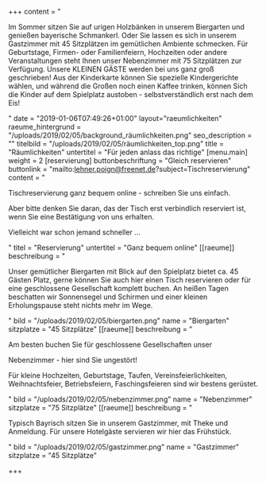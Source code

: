 +++
content = "<p>Im Sommer sitzen Sie auf urigen Holzbänken in unserem Biergarten und genießen bayerische Schmankerl. Oder Sie lassen es sich in unserem Gastzimmer mit 45 Sitzplätzen im gemütlichen Ambiente schmecken. Für Geburtstage, Firmen- oder Familienfeiern, Hochzeiten oder andere Veranstaltungen steht Ihnen unser Nebenzimmer mit 75 Sitzplätzen zur Verfügung. Unsere KLEINEN GÄSTE werden bei uns ganz groß geschrieben! Aus der Kinderkarte können Sie spezielle Kindergerichte wählen, und während die Großen noch einen Kaffee trinken, können Sich die Kinder auf dem Spielplatz austoben - selbstverständlich erst nach dem Eis!</p>"
date = "2019-01-06T07:49:26+01:00"
layout="raeumlichkeiten"
raeume_hintergrund = "/uploads/2019/02/05/background_räumlichkeiten.png"
seo_description = ""
titelbild = "/uploads/2019/02/05/räumlichkeiten_top.png"
title = "Räumlichkeiten"
untertitel = "Für jeden anlass das richtige"
[menu.main]
weight = 2
[reservierung]
buttonbeschriftung = "Gleich reservieren"
buttonlink = "mailto:lehner.poign@freenet.de?subject=Tischreservierung"
content = "<p>Tischreservierung ganz bequem online - schreiben Sie uns einfach. </p><p>Aber bitte denken Sie daran, das der Tisch erst verbindlich reserviert ist, wenn Sie eine Bestätigung von uns erhalten.</p><p>Vielleicht war schon jemand schneller ...</p>"
titel = "Reservierung"
untertitel = "Ganz bequem online"
[[raeume]]
beschreibung = "<p>Unser gemütlicher Biergarten mit Blick auf den Spielplatz bietet ca. 45 Gästen Platz, gerne können Sie auch hier einen Tisch reservieren oder für eine geschlossene Gesellschaft komplett buchen. An heißen Tagen beschatten wir Sonnensegel und Schirmen und einer kleinen Erholungspause steht nichts mehr im Wege.</p>"
bild = "/uploads/2019/02/05/biergarten.png"
name = "Biergarten"
sitzplatze = "45 Sitzplätze"
[[raeume]]
beschreibung = "<p>Am besten buchen Sie für geschlossene Gesellschaften unser </p><p>Nebenzimmer - hier sind Sie ungestört!</p><p>Für kleine Hochzeiten, Geburtstage, Taufen, Vereinsfeierlichkeiten, Weihnachtsfeier, Betriebsfeiern, Faschingsfeieren sind wir bestens gerüstet.</p>"
bild = "/uploads/2019/02/05/nebenzimmer.png"
name = "Nebenzimmer"
sitzplatze = "75 Sitzplätze"
[[raeume]]
beschreibung = "<p>Typisch Bayrisch sitzen Sie in unserem Gastzimmer, mit Theke und Anmeldung. Für unsere Hotelgäste servieren wir hier das Frühstück.</p>"
bild = "/uploads/2019/02/05/gastzimmer.png"
name = "Gastzimmer"
sitzplatze = "45 Sitzplätze"

+++
